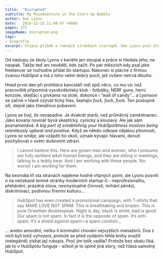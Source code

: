 ```yaml
---
title:  "Disrupted"
subtitle: My Misadventure in the Start-Up Bubble
author: Dan Lyons
date:   2016-12-15 11:49:47 +0800
pages: 272
imageName: disrupted.png
tags:
- biografie
excerpt: Vtipný příběh o temných stránkách startupů. Dan Lyons psal blog <a href="http://www.fakesteve.net/">fake Steve Jobs</a> a pracoval jako úspěšný novinář pro Forbes i Newsweek. V jeho 51 letech už nasbíral hodně zkušeností, což bylo znát i na výplatní pásce. Během snižování nákladů ho kvůli tomu dost nevybíravým způsobem vyhodili. Ten okamžik přišel (pochopitelně) v naprosto nevhodnou dobu.
---
```

Od nástupu ze školy Lyons v kariéře jen stoupal a práce si hledala jeho, ne naopak. Takže teď ani nevěděl, kde začít. Po pár měsících kdy psal jako freelancer se rozhodne přidat do startupu. Nakonec si plácne z firmou zvanou HubSpot a má z toho velmi dobrý pocit, jež ovšem netrvá dlouho.

Hned první den při prohlídce kanceláří vidí spíš něco, co mu víc než pracoviště připomíná vysokoškolský klub - fotbálky, NERF guns, herní konzole, skejťáci s pivkama na stole, dokonce i “wall of candy”… a Lyonsovi se začne v hlavě ozývat tichý hlas, šeptajíc <em>fuck, fuck, fuck</em>. Ten postupně sílí, stejně jako čtenářovo pobavení.

Lyons se bojí, že nezapadne. Je dvakrát starší, než průměrný zaměstnanec. Jako kovaný novinář bývá skeptický, cynický a kousavý. Ale jak sám poznamenává: <em>A big part of establishing your HubSpottiness involves being relentlessly upbeat and positive.</em> Když se někdo odkope nějakou pitomostí, Lyons se směje, ale vzápětí ho okolí, uznale kývajíc hlavami, donutí pochybovat o svém duševním zdraví.

<blockquote>
  I cannot believe this. Here are grown men and women, who I presume are fully sentient adult human beings, and they are sitting in meetings, talking to a teddy bear. And I am working with these people. No: worse! I am working for them.
</blockquote>

Na bezmála tři sta stranách najdeme hodně vtipných point, ale Lyons posvítí o na nečekaně temné stránky moderních startup-ů - neprofesionalitu, přehánění, prázdná slova, nesmysluplné činnosti, mrhání pěnězi, diskriminaci, podivnou firemní kulturu…

<blockquote>
  HubSpot has even created a promotional campaign, with T-shirts that say MAKE LOVE NOT SPAM. This is breathtaking and brazen. This is pure Orwellian doublespeak. Night is day, black is white, bad is good. Our spam is not spam. In fact it is the opposite of spam. It’s anti-spam. It’s a shield against spam—a spam condom._
</blockquote>

… anebo amorální, neřku-li kriminální chování nejvyšších manažerů. Dva z nich byli totiž vyhozeni, protože se před vydáním téhle knihy snažili (nelegálně) získat její rukopis. Proč jim tolik vadila? Protože bez obalu říká, jak to v HubSpotu funguje - ačkoli je to úplně jiná story, než hlásá samotný HubSpot.